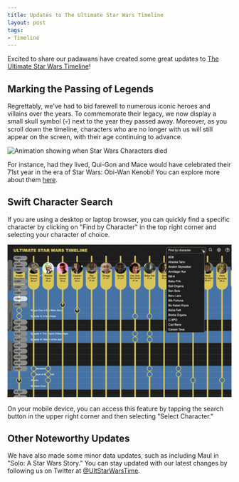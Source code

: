 ```yaml
---
title: Updates to The Ultimate Star Wars Timeline
layout: post
tags:
- Timeline
---
```


Excited to share our padawans have created some great updates to [The Ultimate Star Wars Timeline](https://timeline.starwars.guide)!



## Marking the Passing of Legends
Regrettably, we've had to bid farewell to numerous iconic heroes and villains over the years. To commemorate their legacy, we now display a small skull symbol (💀) next to the year they passed away. Moreover, as you scroll down the timeline, characters who are no longer with us will still appear on the screen, with their age continuing to advance.

<img src="/assets/posts/2023_10_30_timeline/death.gif" alt="Animation showing when Star Wars Characters died" />

For instance, had they lived, Qui-Gon and Mace would have celebrated their 71st year in the era of Star Wars: Obi-Wan Kenobi! You can explore more about them <a href="https://timeline.starwars.guide/character/Qui-Gon%20Jinn?year=-9" target="_blank">here</a>.


## Swift Character Search
If you are using a desktop or laptop browser, you can quickly find a specific character by clicking on "Find by Character" in the top right corner and selecting your character of choice.

<img src="/assets/posts/2023_10_30_timeline/select_character.gif" alt="Animation using the Find by Character" />

On your mobile device, you can access this feature by tapping the search button in the upper right corner and then selecting "Select Character."

## Other Noteworthy Updates
We have also made some minor data updates, such as including Maul in "Solo: A Star Wars Story." You can stay updated with our latest changes by following us on Twitter at <a href="https://twitter.com/UltStarWarsTime" target="_blank">@UltStarWarsTime</a>.
